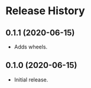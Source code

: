 Release History
===============

0.1.1 (2020-06-15)
------------------

- Adds wheels.


0.1.0 (2020-06-15)
------------------

-   Initial release.
